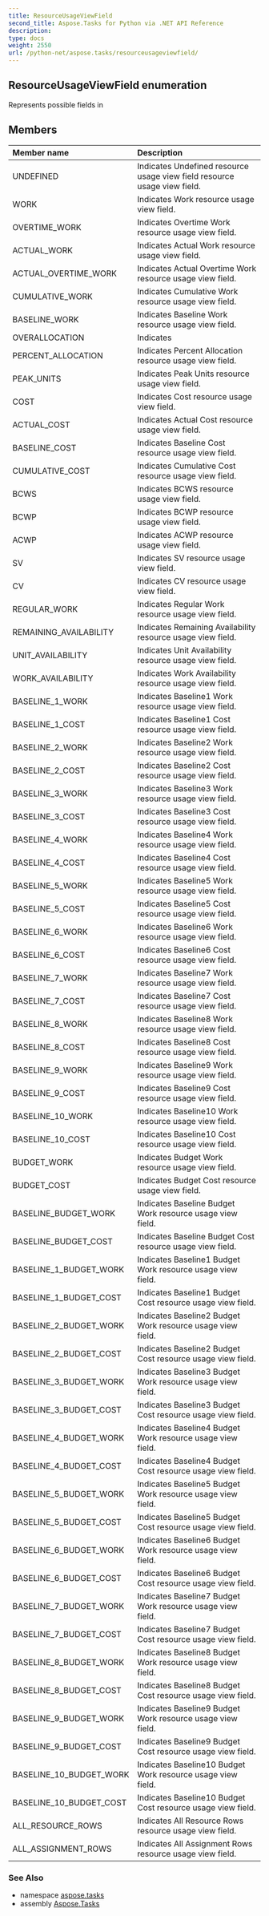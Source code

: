 ```yaml
---
title: ResourceUsageViewField
second_title: Aspose.Tasks for Python via .NET API Reference
description: 
type: docs
weight: 2550
url: /python-net/aspose.tasks/resourceusageviewfield/
---
```


## ResourceUsageViewField enumeration

Represents possible fields in

## Members
| Member name | Description |
| :- | :- |
|UNDEFINED|Indicates Undefined resource usage view field resource usage view field.|
|WORK|Indicates Work resource usage view field.|
|OVERTIME_WORK|Indicates Overtime Work resource usage view field.|
|ACTUAL_WORK|Indicates Actual Work resource usage view field.|
|ACTUAL_OVERTIME_WORK|Indicates Actual Overtime Work resource usage view field.|
|CUMULATIVE_WORK|Indicates Cumulative Work resource usage view field.|
|BASELINE_WORK|Indicates Baseline Work resource usage view field.|
|OVERALLOCATION|Indicates|
|PERCENT_ALLOCATION|Indicates Percent Allocation resource usage view field.|
|PEAK_UNITS|Indicates Peak Units resource usage view field.|
|COST|Indicates Cost resource usage view field.|
|ACTUAL_COST|Indicates Actual Cost resource usage view field.|
|BASELINE_COST|Indicates Baseline Cost resource usage view field.|
|CUMULATIVE_COST|Indicates Cumulative Cost resource usage view field.|
|BCWS|Indicates BCWS resource usage view field.|
|BCWP|Indicates BCWP resource usage view field.|
|ACWP|Indicates ACWP resource usage view field.|
|SV|Indicates SV resource usage view field.|
|CV|Indicates CV resource usage view field.|
|REGULAR_WORK|Indicates Regular Work resource usage view field.|
|REMAINING_AVAILABILITY|Indicates Remaining Availability resource usage view field.|
|UNIT_AVAILABILITY|Indicates Unit Availability resource usage view field.|
|WORK_AVAILABILITY|Indicates Work Availability resource usage view field.|
|BASELINE_1_WORK|Indicates Baseline1 Work resource usage view field.|
|BASELINE_1_COST|Indicates Baseline1 Cost resource usage view field.|
|BASELINE_2_WORK|Indicates Baseline2 Work resource usage view field.|
|BASELINE_2_COST|Indicates Baseline2 Cost resource usage view field.|
|BASELINE_3_WORK|Indicates Baseline3 Work resource usage view field.|
|BASELINE_3_COST|Indicates Baseline3 Cost resource usage view field.|
|BASELINE_4_WORK|Indicates Baseline4 Work resource usage view field.|
|BASELINE_4_COST|Indicates Baseline4 Cost resource usage view field.|
|BASELINE_5_WORK|Indicates Baseline5 Work resource usage view field.|
|BASELINE_5_COST|Indicates Baseline5 Cost resource usage view field.|
|BASELINE_6_WORK|Indicates Baseline6 Work resource usage view field.|
|BASELINE_6_COST|Indicates Baseline6 Cost resource usage view field.|
|BASELINE_7_WORK|Indicates Baseline7 Work resource usage view field.|
|BASELINE_7_COST|Indicates Baseline7 Cost resource usage view field.|
|BASELINE_8_WORK|Indicates Baseline8 Work resource usage view field.|
|BASELINE_8_COST|Indicates Baseline8 Cost resource usage view field.|
|BASELINE_9_WORK|Indicates Baseline9 Work resource usage view field.|
|BASELINE_9_COST|Indicates Baseline9 Cost resource usage view field.|
|BASELINE_10_WORK|Indicates Baseline10 Work resource usage view field.|
|BASELINE_10_COST|Indicates Baseline10 Cost resource usage view field.|
|BUDGET_WORK|Indicates Budget Work resource usage view field.|
|BUDGET_COST|Indicates Budget Cost resource usage view field.|
|BASELINE_BUDGET_WORK|Indicates Baseline Budget Work resource usage view field.|
|BASELINE_BUDGET_COST|Indicates Baseline Budget Cost resource usage view field.|
|BASELINE_1_BUDGET_WORK|Indicates Baseline1 Budget Work resource usage view field.|
|BASELINE_1_BUDGET_COST|Indicates Baseline1 Budget Cost resource usage view field.|
|BASELINE_2_BUDGET_WORK|Indicates Baseline2 Budget Work resource usage view field.|
|BASELINE_2_BUDGET_COST|Indicates Baseline2 Budget Cost resource usage view field.|
|BASELINE_3_BUDGET_WORK|Indicates Baseline3 Budget Work resource usage view field.|
|BASELINE_3_BUDGET_COST|Indicates Baseline3 Budget Cost resource usage view field.|
|BASELINE_4_BUDGET_WORK|Indicates Baseline4 Budget Work resource usage view field.|
|BASELINE_4_BUDGET_COST|Indicates Baseline4 Budget Cost resource usage view field.|
|BASELINE_5_BUDGET_WORK|Indicates Baseline5 Budget Work resource usage view field.|
|BASELINE_5_BUDGET_COST|Indicates Baseline5 Budget Cost resource usage view field.|
|BASELINE_6_BUDGET_WORK|Indicates Baseline6 Budget Work resource usage view field.|
|BASELINE_6_BUDGET_COST|Indicates Baseline6 Budget Cost resource usage view field.|
|BASELINE_7_BUDGET_WORK|Indicates Baseline7 Budget Work resource usage view field.|
|BASELINE_7_BUDGET_COST|Indicates Baseline7 Budget Cost resource usage view field.|
|BASELINE_8_BUDGET_WORK|Indicates Baseline8 Budget Work resource usage view field.|
|BASELINE_8_BUDGET_COST|Indicates Baseline8 Budget Cost resource usage view field.|
|BASELINE_9_BUDGET_WORK|Indicates Baseline9 Budget Work resource usage view field.|
|BASELINE_9_BUDGET_COST|Indicates Baseline9 Budget Cost resource usage view field.|
|BASELINE_10_BUDGET_WORK|Indicates Baseline10 Budget Work resource usage view field.|
|BASELINE_10_BUDGET_COST|Indicates Baseline10 Budget Cost resource usage view field.|
|ALL_RESOURCE_ROWS|Indicates All Resource Rows resource usage view field.|
|ALL_ASSIGNMENT_ROWS|Indicates All Assignment Rows resource usage view field.|

### See Also

* namespace [aspose.tasks](/tasks/python-net/aspose.tasks/)
* assembly [Aspose.Tasks](/tasks/python-net/)

